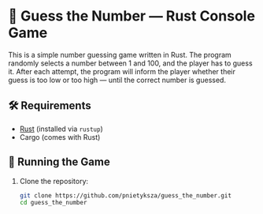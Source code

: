 # 🎯 Guess the Number — Rust Console Game

This is a simple number guessing game written in Rust. The program randomly selects a number between 1 and 100, and the player has to guess it. After each attempt, the program will inform the player whether their guess is too low or too high — until the correct number is guessed.

## 🛠 Requirements

- [Rust](https://www.rust-lang.org/) (installed via `rustup`)
- Cargo (comes with Rust)

## 🚀 Running the Game

1. Clone the repository:
   ```bash
   git clone https://github.com/pnietyksza/guess_the_number.git
   cd guess_the_number
